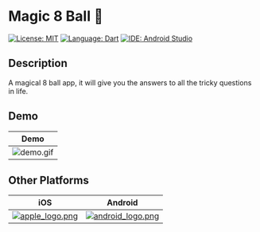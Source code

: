 # Magic 8 Ball 🎱
[![License: MIT](https://img.shields.io/badge/License-MIT-yellow.svg)](https://opensource.org/licenses/MIT)
[![Language: Dart](https://img.shields.io/badge/Language-Dart-blueviolet.svg)](https://dart.dev)
[![IDE: Android Studio](https://img.shields.io/badge/IDE-Android%20Studio%203.4-green.svg)](https://developer.android.com/studio)

## Description
A magical 8 ball app, it will give you the answers to all the tricky questions in life.

## Demo
| Demo |
| ---- |
| ![demo.gif](.screenshots/demo.gif) |

## Other Platforms
| iOS | Android |
| ------- | ------- |
| [![apple_logo.png](.screenshots/apple_logo.png)](https://github.com/fdorado985/magic-8-ball-ios) | [![android_logo.png](.screenshots/android_logo.png)](https://github.com/fdorado985/magic-8-ball-android) |